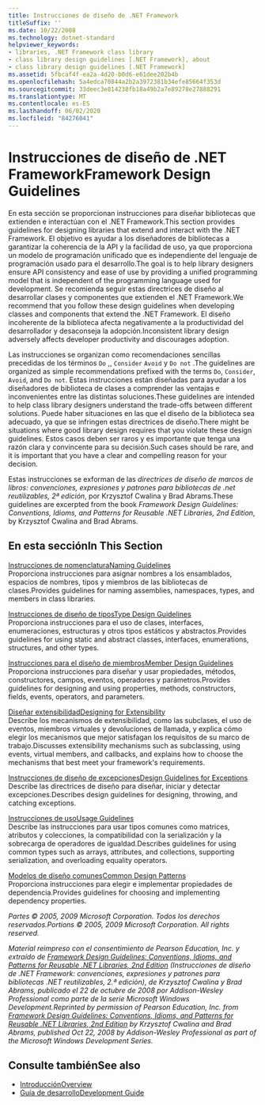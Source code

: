 ```yaml
---
title: Instrucciones de diseño de .NET Framework
titleSuffix: ''
ms.date: 10/22/2008
ms.technology: dotnet-standard
helpviewer_keywords:
- libraries, .NET Framework class library
- class library design guidelines [.NET Framework], about
- class library design guidelines [.NET Framework]
ms.assetid: 5fbcaf4f-ea2a-4d20-b0d6-e61dee202b4b
ms.openlocfilehash: 5a4edca70844a2b2a3972381b34efe85664f353d
ms.sourcegitcommit: 33deec3e814238fb18a49b2a7e89278e27888291
ms.translationtype: MT
ms.contentlocale: es-ES
ms.lasthandoff: 06/02/2020
ms.locfileid: "84276041"
---
```

# <a name="framework-design-guidelines"></a><span data-ttu-id="f2db3-102">Instrucciones de diseño de .NET Framework</span><span class="sxs-lookup"><span data-stu-id="f2db3-102">Framework Design Guidelines</span></span>
<span data-ttu-id="f2db3-103">En esta sección se proporcionan instrucciones para diseñar bibliotecas que extienden e interactúan con el .NET Framework.</span><span class="sxs-lookup"><span data-stu-id="f2db3-103">This section provides guidelines for designing libraries that extend and interact with the .NET Framework.</span></span> <span data-ttu-id="f2db3-104">El objetivo es ayudar a los diseñadores de bibliotecas a garantizar la coherencia de la API y la facilidad de uso, ya que proporciona un modelo de programación unificado que es independiente del lenguaje de programación usado para el desarrollo.</span><span class="sxs-lookup"><span data-stu-id="f2db3-104">The goal is to help library designers ensure API consistency and ease of use by providing a unified programming model that is independent of the programming language used for development.</span></span> <span data-ttu-id="f2db3-105">Se recomienda seguir estas directrices de diseño al desarrollar clases y componentes que extienden el .NET Framework.</span><span class="sxs-lookup"><span data-stu-id="f2db3-105">We recommend that you follow these design guidelines when developing classes and components that extend the .NET Framework.</span></span> <span data-ttu-id="f2db3-106">El diseño incoherente de la biblioteca afecta negativamente a la productividad del desarrollador y desaconseja la adopción.</span><span class="sxs-lookup"><span data-stu-id="f2db3-106">Inconsistent library design adversely affects developer productivity and discourages adoption.</span></span>  
  
 <span data-ttu-id="f2db3-107">Las instrucciones se organizan como recomendaciones sencillas precedidas de los términos `Do` ,, `Consider` `Avoid` y `Do not` .</span><span class="sxs-lookup"><span data-stu-id="f2db3-107">The guidelines are organized as simple recommendations prefixed with the terms `Do`, `Consider`, `Avoid`, and `Do not`.</span></span> <span data-ttu-id="f2db3-108">Estas instrucciones están diseñadas para ayudar a los diseñadores de biblioteca de clases a comprender las ventajas e inconvenientes entre las distintas soluciones.</span><span class="sxs-lookup"><span data-stu-id="f2db3-108">These guidelines are intended to help class library designers understand the trade-offs between different solutions.</span></span> <span data-ttu-id="f2db3-109">Puede haber situaciones en las que el diseño de la biblioteca sea adecuado, ya que se infringen estas directrices de diseño.</span><span class="sxs-lookup"><span data-stu-id="f2db3-109">There might be situations where good library design requires that you violate these design guidelines.</span></span> <span data-ttu-id="f2db3-110">Estos casos deben ser raros y es importante que tenga una razón clara y convincente para su decisión.</span><span class="sxs-lookup"><span data-stu-id="f2db3-110">Such cases should be rare, and it is important that you have a clear and compelling reason for your decision.</span></span>  
  
 <span data-ttu-id="f2db3-111">Estas instrucciones se exforman de las *directrices de diseño de marcos de libros: convenciones, expresiones y patrones para bibliotecas de .net reutilizables, 2ª edición*, por Krzysztof Cwalina y Brad Abrams.</span><span class="sxs-lookup"><span data-stu-id="f2db3-111">These guidelines are excerpted from the book *Framework Design Guidelines: Conventions, Idioms, and Patterns for Reusable .NET Libraries, 2nd Edition*, by Krzysztof Cwalina and Brad Abrams.</span></span>  
  
## <a name="in-this-section"></a><span data-ttu-id="f2db3-112">En esta sección</span><span class="sxs-lookup"><span data-stu-id="f2db3-112">In This Section</span></span>  
 [<span data-ttu-id="f2db3-113">Instrucciones de nomenclatura</span><span class="sxs-lookup"><span data-stu-id="f2db3-113">Naming Guidelines</span></span>](naming-guidelines.md)  
 <span data-ttu-id="f2db3-114">Proporciona instrucciones para asignar nombres a los ensamblados, espacios de nombres, tipos y miembros de las bibliotecas de clases.</span><span class="sxs-lookup"><span data-stu-id="f2db3-114">Provides guidelines for naming assemblies, namespaces, types, and members in class libraries.</span></span>  
  
 [<span data-ttu-id="f2db3-115">Instrucciones de diseño de tipos</span><span class="sxs-lookup"><span data-stu-id="f2db3-115">Type Design Guidelines</span></span>](type.md)  
 <span data-ttu-id="f2db3-116">Proporciona instrucciones para el uso de clases, interfaces, enumeraciones, estructuras y otros tipos estáticos y abstractos.</span><span class="sxs-lookup"><span data-stu-id="f2db3-116">Provides guidelines for using static and abstract classes, interfaces, enumerations, structures, and other types.</span></span>  
  
 [<span data-ttu-id="f2db3-117">Instrucciones para el diseño de miembros</span><span class="sxs-lookup"><span data-stu-id="f2db3-117">Member Design Guidelines</span></span>](member.md)  
 <span data-ttu-id="f2db3-118">Proporciona instrucciones para diseñar y usar propiedades, métodos, constructores, campos, eventos, operadores y parámetros.</span><span class="sxs-lookup"><span data-stu-id="f2db3-118">Provides guidelines for designing and using properties, methods, constructors, fields, events, operators, and parameters.</span></span>  
  
 [<span data-ttu-id="f2db3-119">Diseñar extensibilidad</span><span class="sxs-lookup"><span data-stu-id="f2db3-119">Designing for Extensibility</span></span>](designing-for-extensibility.md)  
 <span data-ttu-id="f2db3-120">Describe los mecanismos de extensibilidad, como las subclases, el uso de eventos, miembros virtuales y devoluciones de llamada, y explica cómo elegir los mecanismos que mejor satisfagan los requisitos de su marco de trabajo.</span><span class="sxs-lookup"><span data-stu-id="f2db3-120">Discusses extensibility mechanisms such as subclassing, using events, virtual members, and callbacks, and explains how to choose the mechanisms that best meet your framework's requirements.</span></span>  
  
 [<span data-ttu-id="f2db3-121">Instrucciones de diseño de excepciones</span><span class="sxs-lookup"><span data-stu-id="f2db3-121">Design Guidelines for Exceptions</span></span>](exceptions.md)  
 <span data-ttu-id="f2db3-122">Describe las directrices de diseño para diseñar, iniciar y detectar excepciones.</span><span class="sxs-lookup"><span data-stu-id="f2db3-122">Describes design guidelines for designing, throwing, and catching exceptions.</span></span>  
  
 [<span data-ttu-id="f2db3-123">Instrucciones de uso</span><span class="sxs-lookup"><span data-stu-id="f2db3-123">Usage Guidelines</span></span>](usage-guidelines.md)  
 <span data-ttu-id="f2db3-124">Describe las instrucciones para usar tipos comunes como matrices, atributos y colecciones, la compatibilidad con la serialización y la sobrecarga de operadores de igualdad.</span><span class="sxs-lookup"><span data-stu-id="f2db3-124">Describes guidelines for using common types such as arrays, attributes, and collections, supporting serialization, and overloading equality operators.</span></span>  
  
 [<span data-ttu-id="f2db3-125">Modelos de diseño comunes</span><span class="sxs-lookup"><span data-stu-id="f2db3-125">Common Design Patterns</span></span>](common-design-patterns.md)  
 <span data-ttu-id="f2db3-126">Proporciona instrucciones para elegir e implementar propiedades de dependencia.</span><span class="sxs-lookup"><span data-stu-id="f2db3-126">Provides guidelines for choosing and implementing dependency properties.</span></span>  
  
 <span data-ttu-id="f2db3-127">*Partes © 2005, 2009 Microsoft Corporation. Todos los derechos reservados.*</span><span class="sxs-lookup"><span data-stu-id="f2db3-127">*Portions © 2005, 2009 Microsoft Corporation. All rights reserved.*</span></span>  
  
 <span data-ttu-id="f2db3-128">*Material reimpreso con el consentimiento de Pearson Education, Inc. y extraído de [Framework Design Guidelines: Conventions, Idioms, and Patterns for Reusable .NET Libraries, 2nd Edition](https://www.informit.com/store/framework-design-guidelines-conventions-idioms-and-9780321545619) (Instrucciones de diseño de .NET Framework: convenciones, expresiones y patrones para bibliotecas .NET reutilizables, 2.ª edición), de Krzysztof Cwalina y Brad Abrams, publicado el 22 de octubre de 2008 por Addison-Wesley Professional como parte de la serie Microsoft Windows Development.*</span><span class="sxs-lookup"><span data-stu-id="f2db3-128">*Reprinted by permission of Pearson Education, Inc. from [Framework Design Guidelines: Conventions, Idioms, and Patterns for Reusable .NET Libraries, 2nd Edition](https://www.informit.com/store/framework-design-guidelines-conventions-idioms-and-9780321545619) by Krzysztof Cwalina and Brad Abrams, published Oct 22, 2008 by Addison-Wesley Professional as part of the Microsoft Windows Development Series.*</span></span>  
  
## <a name="see-also"></a><span data-ttu-id="f2db3-129">Consulte también</span><span class="sxs-lookup"><span data-stu-id="f2db3-129">See also</span></span>

- [<span data-ttu-id="f2db3-130">Introducción</span><span class="sxs-lookup"><span data-stu-id="f2db3-130">Overview</span></span>](../../framework/get-started/overview.md)
- [<span data-ttu-id="f2db3-131">Guía de desarrollo</span><span class="sxs-lookup"><span data-stu-id="f2db3-131">Development Guide</span></span>](../../framework/development-guide.md)
